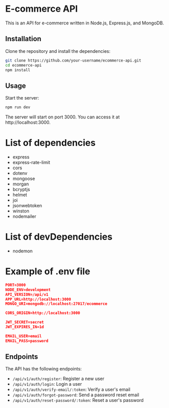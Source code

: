# E-commerce API

This is an API for e-commerce written in Node.js, Express.js, and MongoDB.

## Installation

Clone the repository and install the dependencies:

```bash
git clone https://github.com/your-username/ecommerce-api.git
cd ecommerce-api
npm install
```

## Usage

Start the server:

```bash
npm run dev
```

The server will start on port 3000. You can access it at http://localhost:3000.

# List of dependencies

- express
- express-rate-limit
- cors
- dotenv
- mongoose
- morgan
- bcryptjs
- helmet
- joi
- jsonwebtoken
- winston
- nodemailer

# List of devDependencies

- nodemon

# Example of .env file

```json
PORT=3000
NODE_ENV=development
API_VERSION=/api/v1
APP_URL=http://localhost:3000
MONGO_URI=mongodb://localhost:27017/ecommerce

CORS_ORIGIN=http://localhost:3000

JWT_SECRET=secret
JWT_EXPIRES_IN=1d

EMAIL_USER=email
EMAIL_PASS=password
```

## Endpoints

The API has the following endpoints:

- `/api/v1/auth/register`: Register a new user
- `/api/v1/auth/login`: Login a user
- `/api/v1/auth/verify-email/:token`: Verify a user's email
- `/api/v1/auth/forgot-password`: Send a password reset email
- `/api/v1/auth/reset-password/:token`: Reset a user's password
